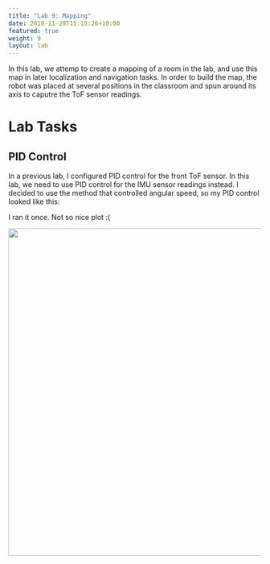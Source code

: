 ```yaml
---
title: "Lab 9: Mapping"
date: 2018-11-28T15:15:26+10:00
featured: true
weight: 9
layout: lab
---
```


<style type="text/css">
  .gist {width:700px !important;}
  .gist-file
  .gist-data {max-height: 500px;max-width: 700px;}
</style>

In this lab, we attemp to create a mapping of a room in the lab, and use this map in later localization and navigation tasks. In order to build the map, the robot was placed at several positions in the classroom and spun around its axis to caputre the ToF sensor readings.

# Lab Tasks

## PID Control

In a previous lab, I configured PID control for the front ToF sensor. In this lab, we need to use PID control for the IMU sensor readings instead. I decided to use the method that controlled angular speed, so my PID control looked like this:

<script src="https://gist.github.com/anyafp/62acd55fed8fe9ea79d44f6bf7823c7b.js"></script>

I ran it once. Not so nice plot :(

<p align="left"><img src="../../images/lab9/Figure1.png" height="650" width="650"></p>